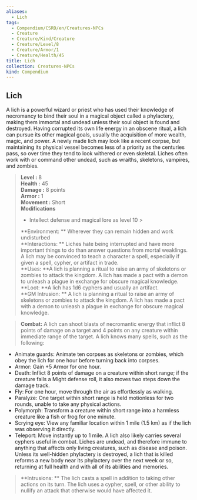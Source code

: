 ```yaml
---
aliases:
  - Lich
tags:
  - Compendium/CSRD/en/Creatures-NPCs
  - Creature
  - Creature/Kind/Creature
  - Creature/Level/8
  - Creature/Armor/1
  - Creature/Health/45
title: Lich
collection: Creatures-NPCs
kind: Compendium
---
```

## Lich  
A lich is a powerful wizard or priest who has used their knowledge of necromancy to bind their soul in a magical object called a phylactery, making them immortal and undead unless their soul object is found and destroyed. Having corrupted its own life energy in an obscene ritual, a lich can pursue its other magical goals, usually the acquisition of more wealth, magic, and power. A newly made lich may look like a recent corpse, but maintaining its physical vessel becomes less of a priority as the centuries pass, so over time they tend to look withered or even skeletal. Liches often work with or command other undead, such as wraiths, skeletons, vampires, and zombies.  

  
> **Level :** 8  
> **Health :** 45  
> **Damage :** 8 points  
> **Armor :** 1  
> **Movement :** Short  
> **Modifications**  
>- Intellect defense and magical lore as level 10 >
>  
> **Environment: ** Wherever they can remain hidden and work undisturbed  
> **Interactions: ** Liches hate being interrupted and have more important things to do than answer questions from mortal weaklings. A lich may be convinced to teach a character a spell, especially if given a spell, cypher, or artifact in trade.  
> **Uses: **A lich is planning a ritual to raise an army of skeletons or zombies to attack the kingdom. A lich has made a pact with a demon to unleash a plague in exchange for obscure magical knowledge.  
> **Loot: **A lich has 1d6 cyphers and usually an artifact.  
> **GM Intrusion: ** A lich is planning a ritual to raise an army of skeletons or zombies to attack the kingdom. A lich has made a pact with a demon to unleash a plague in exchange for obscure magical knowledge.  

> **Combat:** 
> A lich can shoot blasts of necromantic energy that inflict 8 points of damage on a target and 4 points on any creature within immediate range of the target. A lich knows many spells, such as the following:
* Animate guards: Animate ten corpses as skeletons or zombies, which obey the lich for one hour before turning back into corpses.
* Armor: Gain +5 Armor for one hour. 
* Death: Inflict 8 points of damage on a creature within short range; if the creature fails a Might defense roll, it also moves two steps down the damage track. 
* Fly: For one hour, move through the air as effortlessly as walking. 
* Paralyze: One target within short range is held motionless for two rounds, unable to take any physical actions. 
* Polymorph: Transform a creature within short range into a harmless creature like a fish or frog for one minute. 
* Scrying eye: View any familiar location within 1 mile (1.5 km) as if the lich was observing it directly. 
* Teleport: Move instantly up to 1 mile. A lich also likely carries several cyphers useful in combat. Liches are undead, and therefore immune to anything that affects only living creatures, such as disease and poison. Unless its well-hidden phylactery is destroyed, a lich that is killed reforms a new body near its phylactery over the next week or so, returning at full health and with all of its abilities and memories.  
  

> **Intrusions: ** 
> The lich casts a spell in addition to taking other actions on its turn. The lich uses a cypher, spell, or other ability to nullify an attack that otherwise would have affected it.  
